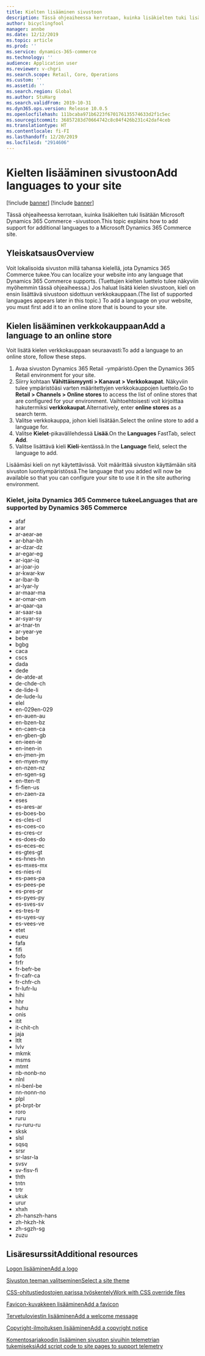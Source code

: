 ```yaml
---
title: Kielten lisääminen sivustoon
description: Tässä ohjeaiheessa kerrotaan, kuinka lisäkielten tuki lisätään Microsoft Dynamics 365 Commerce -sivustoon.
author: bicyclingfool
manager: annbe
ms.date: 12/12/2019
ms.topic: article
ms.prod: ''
ms.service: dynamics-365-commerce
ms.technology: ''
audience: Application user
ms.reviewer: v-chgri
ms.search.scope: Retail, Core, Operations
ms.custom: ''
ms.assetid: ''
ms.search.region: Global
ms.author: StuHarg
ms.search.validFrom: 2019-10-31
ms.dyn365.ops.version: Release 10.0.5
ms.openlocfilehash: 111bcaba971b6223f670176135574633d2f1c5ec
ms.sourcegitcommit: 36857283d70664742c8c04f426b231c42daf4ceb
ms.translationtype: HT
ms.contentlocale: fi-FI
ms.lasthandoff: 12/20/2019
ms.locfileid: "2914606"
---
```

# <a name="add-languages-to-your-site"></a><span data-ttu-id="43679-103">Kielten lisääminen sivustoon</span><span class="sxs-lookup"><span data-stu-id="43679-103">Add languages to your site</span></span>

[!include [banner](includes/preview-banner.md)]
[!include [banner](includes/banner.md)]

<span data-ttu-id="43679-104">Tässä ohjeaiheessa kerrotaan, kuinka lisäkielten tuki lisätään Microsoft Dynamics 365 Commerce -sivustoon.</span><span class="sxs-lookup"><span data-stu-id="43679-104">This topic explains how to add support for additional languages to a Microsoft Dynamics 365 Commerce site.</span></span>

## <a name="overview"></a><span data-ttu-id="43679-105">Yleiskatsaus</span><span class="sxs-lookup"><span data-stu-id="43679-105">Overview</span></span>

<span data-ttu-id="43679-106">Voit lokalisoida sivuston millä tahansa kielellä, jota Dynamics 365 Commerce tukee.</span><span class="sxs-lookup"><span data-stu-id="43679-106">You can localize your website into any language that Dynamics 365 Commerce supports.</span></span> <span data-ttu-id="43679-107">(Tuettujen kielten luettelo tulee näkyviin myöhemmin tässä ohjeaiheessa.) Jos haluat lisätä kielen sivustoon, kieli on ensin lisättävä sivustoon sidottuun verkkokauppaan.</span><span class="sxs-lookup"><span data-stu-id="43679-107">(The list of supported languages appears later in this topic.) To add a language on your website, you must first add it to an online store that is bound to your site.</span></span>

## <a name="add-a-language-to-an-online-store"></a><span data-ttu-id="43679-108">Kielen lisääminen verkkokauppaan</span><span class="sxs-lookup"><span data-stu-id="43679-108">Add a language to an online store</span></span>

<span data-ttu-id="43679-109">Voit lisätä kielen verkkokauppaan seuraavasti:</span><span class="sxs-lookup"><span data-stu-id="43679-109">To add a language to an online store, follow these steps.</span></span>

1. <span data-ttu-id="43679-110">Avaa sivuston Dynamics 365 Retail -ympäristö.</span><span class="sxs-lookup"><span data-stu-id="43679-110">Open the Dynamics 365 Retail environment for your site.</span></span>
1. <span data-ttu-id="43679-111">Siirry kohtaan **Vähittäismyynti \> Kanavat \> Verkkokaupat**. Näkyviin tulee ympäristöäsi varten määritettyjen verkkokauppojen luettelo.</span><span class="sxs-lookup"><span data-stu-id="43679-111">Go to **Retail \> Channels \> Online stores** to access the list of online stores that are configured for your environment.</span></span> <span data-ttu-id="43679-112">Vaihtoehtoisesti voit kirjoittaa hakutermiksi **verkkokaupat**.</span><span class="sxs-lookup"><span data-stu-id="43679-112">Alternatively, enter **online stores** as a search term.</span></span>
1. <span data-ttu-id="43679-113">Valitse verkkokauppa, johon kieli lisätään.</span><span class="sxs-lookup"><span data-stu-id="43679-113">Select the online store to add a language for.</span></span>
1. <span data-ttu-id="43679-114">Valitse **Kielet**-pikavälilehdessä **Lisää**.</span><span class="sxs-lookup"><span data-stu-id="43679-114">On the **Languages** FastTab, select **Add**.</span></span>
1. <span data-ttu-id="43679-115">Valitse lisättävä kieli **Kieli**-kentässä.</span><span class="sxs-lookup"><span data-stu-id="43679-115">In the **Language** field, select the language to add.</span></span>

<span data-ttu-id="43679-116">Lisäämäsi kieli on nyt käytettävissä. Voit määrittää sivuston käyttämään sitä sivuston luontiympäristössä.</span><span class="sxs-lookup"><span data-stu-id="43679-116">The language that you added will now be available so that you can configure your site to use it in the site authoring environment.</span></span>

### <a name="languages-that-are-supported-by-dynamics-365-commerce"></a><span data-ttu-id="43679-117">Kielet, joita Dynamics 365 Commerce tukee</span><span class="sxs-lookup"><span data-stu-id="43679-117">Languages that are supported by Dynamics 365 Commerce</span></span>

- <span data-ttu-id="43679-118">af</span><span class="sxs-lookup"><span data-stu-id="43679-118">af</span></span>
- <span data-ttu-id="43679-119">ar</span><span class="sxs-lookup"><span data-stu-id="43679-119">ar</span></span>
- <span data-ttu-id="43679-120">ar-ae</span><span class="sxs-lookup"><span data-stu-id="43679-120">ar-ae</span></span>
- <span data-ttu-id="43679-121">ar-bh</span><span class="sxs-lookup"><span data-stu-id="43679-121">ar-bh</span></span>
- <span data-ttu-id="43679-122">ar-dz</span><span class="sxs-lookup"><span data-stu-id="43679-122">ar-dz</span></span>
- <span data-ttu-id="43679-123">ar-eg</span><span class="sxs-lookup"><span data-stu-id="43679-123">ar-eg</span></span>
- <span data-ttu-id="43679-124">ar-iq</span><span class="sxs-lookup"><span data-stu-id="43679-124">ar-iq</span></span>
- <span data-ttu-id="43679-125">ar-jo</span><span class="sxs-lookup"><span data-stu-id="43679-125">ar-jo</span></span>
- <span data-ttu-id="43679-126">ar-kw</span><span class="sxs-lookup"><span data-stu-id="43679-126">ar-kw</span></span>
- <span data-ttu-id="43679-127">ar-lb</span><span class="sxs-lookup"><span data-stu-id="43679-127">ar-lb</span></span>
- <span data-ttu-id="43679-128">ar-ly</span><span class="sxs-lookup"><span data-stu-id="43679-128">ar-ly</span></span>
- <span data-ttu-id="43679-129">ar-ma</span><span class="sxs-lookup"><span data-stu-id="43679-129">ar-ma</span></span>
- <span data-ttu-id="43679-130">ar-om</span><span class="sxs-lookup"><span data-stu-id="43679-130">ar-om</span></span>
- <span data-ttu-id="43679-131">ar-qa</span><span class="sxs-lookup"><span data-stu-id="43679-131">ar-qa</span></span>
- <span data-ttu-id="43679-132">ar-sa</span><span class="sxs-lookup"><span data-stu-id="43679-132">ar-sa</span></span>
- <span data-ttu-id="43679-133">ar-sy</span><span class="sxs-lookup"><span data-stu-id="43679-133">ar-sy</span></span>
- <span data-ttu-id="43679-134">ar-tn</span><span class="sxs-lookup"><span data-stu-id="43679-134">ar-tn</span></span>
- <span data-ttu-id="43679-135">ar-ye</span><span class="sxs-lookup"><span data-stu-id="43679-135">ar-ye</span></span>
- <span data-ttu-id="43679-136">be</span><span class="sxs-lookup"><span data-stu-id="43679-136">be</span></span>
- <span data-ttu-id="43679-137">bg</span><span class="sxs-lookup"><span data-stu-id="43679-137">bg</span></span>
- <span data-ttu-id="43679-138">ca</span><span class="sxs-lookup"><span data-stu-id="43679-138">ca</span></span>
- <span data-ttu-id="43679-139">cs</span><span class="sxs-lookup"><span data-stu-id="43679-139">cs</span></span>
- <span data-ttu-id="43679-140">da</span><span class="sxs-lookup"><span data-stu-id="43679-140">da</span></span>
- <span data-ttu-id="43679-141">de</span><span class="sxs-lookup"><span data-stu-id="43679-141">de</span></span>
- <span data-ttu-id="43679-142">de-at</span><span class="sxs-lookup"><span data-stu-id="43679-142">de-at</span></span>
- <span data-ttu-id="43679-143">de-ch</span><span class="sxs-lookup"><span data-stu-id="43679-143">de-ch</span></span>
- <span data-ttu-id="43679-144">de-li</span><span class="sxs-lookup"><span data-stu-id="43679-144">de-li</span></span>
- <span data-ttu-id="43679-145">de-lu</span><span class="sxs-lookup"><span data-stu-id="43679-145">de-lu</span></span>
- <span data-ttu-id="43679-146">el</span><span class="sxs-lookup"><span data-stu-id="43679-146">el</span></span>
- <span data-ttu-id="43679-147">en-029</span><span class="sxs-lookup"><span data-stu-id="43679-147">en-029</span></span>
- <span data-ttu-id="43679-148">en-au</span><span class="sxs-lookup"><span data-stu-id="43679-148">en-au</span></span>
- <span data-ttu-id="43679-149">en-bz</span><span class="sxs-lookup"><span data-stu-id="43679-149">en-bz</span></span>
- <span data-ttu-id="43679-150">en-ca</span><span class="sxs-lookup"><span data-stu-id="43679-150">en-ca</span></span>
- <span data-ttu-id="43679-151">en-gb</span><span class="sxs-lookup"><span data-stu-id="43679-151">en-gb</span></span>
- <span data-ttu-id="43679-152">en-ie</span><span class="sxs-lookup"><span data-stu-id="43679-152">en-ie</span></span>
- <span data-ttu-id="43679-153">en-in</span><span class="sxs-lookup"><span data-stu-id="43679-153">en-in</span></span>
- <span data-ttu-id="43679-154">en-jm</span><span class="sxs-lookup"><span data-stu-id="43679-154">en-jm</span></span>
- <span data-ttu-id="43679-155">en-my</span><span class="sxs-lookup"><span data-stu-id="43679-155">en-my</span></span>
- <span data-ttu-id="43679-156">en-nz</span><span class="sxs-lookup"><span data-stu-id="43679-156">en-nz</span></span>
- <span data-ttu-id="43679-157">en-sg</span><span class="sxs-lookup"><span data-stu-id="43679-157">en-sg</span></span>
- <span data-ttu-id="43679-158">en-tt</span><span class="sxs-lookup"><span data-stu-id="43679-158">en-tt</span></span>
- <span data-ttu-id="43679-159">fi-fi</span><span class="sxs-lookup"><span data-stu-id="43679-159">en-us</span></span>
- <span data-ttu-id="43679-160">en-za</span><span class="sxs-lookup"><span data-stu-id="43679-160">en-za</span></span>
- <span data-ttu-id="43679-161">es</span><span class="sxs-lookup"><span data-stu-id="43679-161">es</span></span>
- <span data-ttu-id="43679-162">es-ar</span><span class="sxs-lookup"><span data-stu-id="43679-162">es-ar</span></span>
- <span data-ttu-id="43679-163">es-bo</span><span class="sxs-lookup"><span data-stu-id="43679-163">es-bo</span></span>
- <span data-ttu-id="43679-164">es-cl</span><span class="sxs-lookup"><span data-stu-id="43679-164">es-cl</span></span>
- <span data-ttu-id="43679-165">es-co</span><span class="sxs-lookup"><span data-stu-id="43679-165">es-co</span></span>
- <span data-ttu-id="43679-166">es-cr</span><span class="sxs-lookup"><span data-stu-id="43679-166">es-cr</span></span>
- <span data-ttu-id="43679-167">es-do</span><span class="sxs-lookup"><span data-stu-id="43679-167">es-do</span></span>
- <span data-ttu-id="43679-168">es-ec</span><span class="sxs-lookup"><span data-stu-id="43679-168">es-ec</span></span>
- <span data-ttu-id="43679-169">es-gt</span><span class="sxs-lookup"><span data-stu-id="43679-169">es-gt</span></span>
- <span data-ttu-id="43679-170">es-hn</span><span class="sxs-lookup"><span data-stu-id="43679-170">es-hn</span></span>
- <span data-ttu-id="43679-171">es-mx</span><span class="sxs-lookup"><span data-stu-id="43679-171">es-mx</span></span>
- <span data-ttu-id="43679-172">es-ni</span><span class="sxs-lookup"><span data-stu-id="43679-172">es-ni</span></span>
- <span data-ttu-id="43679-173">es-pa</span><span class="sxs-lookup"><span data-stu-id="43679-173">es-pa</span></span>
- <span data-ttu-id="43679-174">es-pe</span><span class="sxs-lookup"><span data-stu-id="43679-174">es-pe</span></span>
- <span data-ttu-id="43679-175">es-pr</span><span class="sxs-lookup"><span data-stu-id="43679-175">es-pr</span></span>
- <span data-ttu-id="43679-176">es-py</span><span class="sxs-lookup"><span data-stu-id="43679-176">es-py</span></span>
- <span data-ttu-id="43679-177">es-sv</span><span class="sxs-lookup"><span data-stu-id="43679-177">es-sv</span></span>
- <span data-ttu-id="43679-178">es-tr</span><span class="sxs-lookup"><span data-stu-id="43679-178">es-tr</span></span>
- <span data-ttu-id="43679-179">es-uy</span><span class="sxs-lookup"><span data-stu-id="43679-179">es-uy</span></span>
- <span data-ttu-id="43679-180">es-ve</span><span class="sxs-lookup"><span data-stu-id="43679-180">es-ve</span></span>
- <span data-ttu-id="43679-181">et</span><span class="sxs-lookup"><span data-stu-id="43679-181">et</span></span>
- <span data-ttu-id="43679-182">eu</span><span class="sxs-lookup"><span data-stu-id="43679-182">eu</span></span>
- <span data-ttu-id="43679-183">fa</span><span class="sxs-lookup"><span data-stu-id="43679-183">fa</span></span>
- <span data-ttu-id="43679-184">fi</span><span class="sxs-lookup"><span data-stu-id="43679-184">fi</span></span>
- <span data-ttu-id="43679-185">fo</span><span class="sxs-lookup"><span data-stu-id="43679-185">fo</span></span>
- <span data-ttu-id="43679-186">fr</span><span class="sxs-lookup"><span data-stu-id="43679-186">fr</span></span>
- <span data-ttu-id="43679-187">fr-be</span><span class="sxs-lookup"><span data-stu-id="43679-187">fr-be</span></span>
- <span data-ttu-id="43679-188">fr-ca</span><span class="sxs-lookup"><span data-stu-id="43679-188">fr-ca</span></span>
- <span data-ttu-id="43679-189">fr-ch</span><span class="sxs-lookup"><span data-stu-id="43679-189">fr-ch</span></span>
- <span data-ttu-id="43679-190">fr-lu</span><span class="sxs-lookup"><span data-stu-id="43679-190">fr-lu</span></span>
- <span data-ttu-id="43679-191">hi</span><span class="sxs-lookup"><span data-stu-id="43679-191">hi</span></span>
- <span data-ttu-id="43679-192">h</span><span class="sxs-lookup"><span data-stu-id="43679-192">hr</span></span>
- <span data-ttu-id="43679-193">hu</span><span class="sxs-lookup"><span data-stu-id="43679-193">hu</span></span>
- <span data-ttu-id="43679-194">on</span><span class="sxs-lookup"><span data-stu-id="43679-194">is</span></span>
- <span data-ttu-id="43679-195">it</span><span class="sxs-lookup"><span data-stu-id="43679-195">it</span></span>
- <span data-ttu-id="43679-196">it-ch</span><span class="sxs-lookup"><span data-stu-id="43679-196">it-ch</span></span>
- <span data-ttu-id="43679-197">ja</span><span class="sxs-lookup"><span data-stu-id="43679-197">ja</span></span>
- <span data-ttu-id="43679-198">lt</span><span class="sxs-lookup"><span data-stu-id="43679-198">lt</span></span>
- <span data-ttu-id="43679-199">lv</span><span class="sxs-lookup"><span data-stu-id="43679-199">lv</span></span>
- <span data-ttu-id="43679-200">mk</span><span class="sxs-lookup"><span data-stu-id="43679-200">mk</span></span>
- <span data-ttu-id="43679-201">ms</span><span class="sxs-lookup"><span data-stu-id="43679-201">ms</span></span>
- <span data-ttu-id="43679-202">mt</span><span class="sxs-lookup"><span data-stu-id="43679-202">mt</span></span>
- <span data-ttu-id="43679-203">nb-no</span><span class="sxs-lookup"><span data-stu-id="43679-203">nb-no</span></span>
- <span data-ttu-id="43679-204">nl</span><span class="sxs-lookup"><span data-stu-id="43679-204">nl</span></span>
- <span data-ttu-id="43679-205">nl-be</span><span class="sxs-lookup"><span data-stu-id="43679-205">nl-be</span></span>
- <span data-ttu-id="43679-206">nn-no</span><span class="sxs-lookup"><span data-stu-id="43679-206">nn-no</span></span>
- <span data-ttu-id="43679-207">pl</span><span class="sxs-lookup"><span data-stu-id="43679-207">pl</span></span>
- <span data-ttu-id="43679-208">pt-br</span><span class="sxs-lookup"><span data-stu-id="43679-208">pt-br</span></span>
- <span data-ttu-id="43679-209">ro</span><span class="sxs-lookup"><span data-stu-id="43679-209">ro</span></span>
- <span data-ttu-id="43679-210">ru</span><span class="sxs-lookup"><span data-stu-id="43679-210">ru</span></span>
- <span data-ttu-id="43679-211">ru-ru</span><span class="sxs-lookup"><span data-stu-id="43679-211">ru-ru</span></span>
- <span data-ttu-id="43679-212">sk</span><span class="sxs-lookup"><span data-stu-id="43679-212">sk</span></span>
- <span data-ttu-id="43679-213">sl</span><span class="sxs-lookup"><span data-stu-id="43679-213">sl</span></span>
- <span data-ttu-id="43679-214">sq</span><span class="sxs-lookup"><span data-stu-id="43679-214">sq</span></span>
- <span data-ttu-id="43679-215">sr</span><span class="sxs-lookup"><span data-stu-id="43679-215">sr</span></span>
- <span data-ttu-id="43679-216">sr-la</span><span class="sxs-lookup"><span data-stu-id="43679-216">sr-la</span></span>
- <span data-ttu-id="43679-217">sv</span><span class="sxs-lookup"><span data-stu-id="43679-217">sv</span></span>
- <span data-ttu-id="43679-218">sv-fi</span><span class="sxs-lookup"><span data-stu-id="43679-218">sv-fi</span></span>
- <span data-ttu-id="43679-219">th</span><span class="sxs-lookup"><span data-stu-id="43679-219">th</span></span>
- <span data-ttu-id="43679-220">tn</span><span class="sxs-lookup"><span data-stu-id="43679-220">tn</span></span>
- <span data-ttu-id="43679-221">tr</span><span class="sxs-lookup"><span data-stu-id="43679-221">tr</span></span>
- <span data-ttu-id="43679-222">uk</span><span class="sxs-lookup"><span data-stu-id="43679-222">uk</span></span>
- <span data-ttu-id="43679-223">ur</span><span class="sxs-lookup"><span data-stu-id="43679-223">ur</span></span>
- <span data-ttu-id="43679-224">xh</span><span class="sxs-lookup"><span data-stu-id="43679-224">xh</span></span>
- <span data-ttu-id="43679-225">zh-hans</span><span class="sxs-lookup"><span data-stu-id="43679-225">zh-hans</span></span>
- <span data-ttu-id="43679-226">zh-hk</span><span class="sxs-lookup"><span data-stu-id="43679-226">zh-hk</span></span>
- <span data-ttu-id="43679-227">zh-sg</span><span class="sxs-lookup"><span data-stu-id="43679-227">zh-sg</span></span>
- <span data-ttu-id="43679-228">zu</span><span class="sxs-lookup"><span data-stu-id="43679-228">zu</span></span>

## <a name="additional-resources"></a><span data-ttu-id="43679-229">Lisäresurssit</span><span class="sxs-lookup"><span data-stu-id="43679-229">Additional resources</span></span>

[<span data-ttu-id="43679-230">Logon lisääminen</span><span class="sxs-lookup"><span data-stu-id="43679-230">Add a logo</span></span>](add-logo.md)

[<span data-ttu-id="43679-231">Sivuston teeman valitseminen</span><span class="sxs-lookup"><span data-stu-id="43679-231">Select a site theme</span></span>](select-site-theme.md)

[<span data-ttu-id="43679-232">CSS-ohitustiedostojen parissa työskentely</span><span class="sxs-lookup"><span data-stu-id="43679-232">Work with CSS override files</span></span>](css-override-files.md)

[<span data-ttu-id="43679-233">Favicon-kuvakkeen lisääminen</span><span class="sxs-lookup"><span data-stu-id="43679-233">Add a favicon</span></span>](add-favicon.md)

[<span data-ttu-id="43679-234">Tervetuloviestin lisääminen</span><span class="sxs-lookup"><span data-stu-id="43679-234">Add a welcome message</span></span>](add-welcome-message.md)

[<span data-ttu-id="43679-235">Copyright-ilmoituksen lisääminen</span><span class="sxs-lookup"><span data-stu-id="43679-235">Add a copyright notice</span></span>](add-copyright-notice.md)

[<span data-ttu-id="43679-236">Komentosarjakoodin lisääminen sivuston sivuihin telemetrian tukemiseksi</span><span class="sxs-lookup"><span data-stu-id="43679-236">Add script code to site pages to support telemetry</span></span>](add-telemetry.md)
